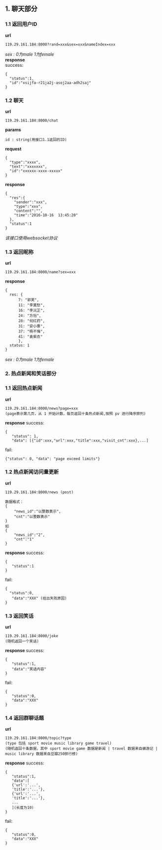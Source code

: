 ## 1. 聊天部分
### 1.1 返回用户ID
**url**
```
119.29.161.184:8000?rand=xxx&sex=xxx&nameIndex=xxx
```
*sex : 0为male 1为female*  
**response**  
success:
```
{
  "status":1,
  "id":"xsijfa-r21ja2j-asoj2aa-adh2saj"
}
```

### 1.2 聊天
**url**
```
119.29.161.184:8000/chat
```
**params**
```
id : string(用接口1.1返回的ID)
```
**request**
```
{
  "type":"xxxx",
  "text":"xxxxxxx",
  "id":"xxxxxx-xxxx-xxxxx"
}
```

**response**
```
{
  "res":{
    "sender":"xxx",
    "type":"xxx",
    "content":"",
    "time":"2016-10-16  13:45:20"
  },
  "status":1
}

```


*该接口使用websocket协议*


### 1.3 返回昵称
**url**
```
119.29.161.184:8000/name?sex=xxx
```
**response**
```
{
  res: {
      7: "郭芙",
      11: "李莫愁",
      16: "李沅芷",
      24: "方怡",
      28: "何红药",
      31: "安小惠",
      37: "杨不悔",
      41: "袁紫衣"
      },
  status: 1
}
```
*sex : 0为male 1为female*  


### 2. 热点新闻和笑话部分
### 1.1 返回热点新闻
**url**
```
119.29.161.184:8000/news?page=xxx
(page表示第几页，从 1 开始计数，每页返回十条热点新闻,按照 pv 进行降序排列)
```

**response**
success:
```
{
   "status": 1,
   "data": [{"id":xxx,"url":xxx,"title":xxx,"visit_cnt":xxx},...]

```

fail:
```
{"status": 0, "data": "page exceed limits"}
```

### 1.2 热点新闻访问量更新
**url**
```
119.29.161.184:8000/news (post)

数据格式：
{
	"news_id":"以整数表示",
	"cnt":"以整数表示"
}
如
{
	"news_id":"2",
	"cnt":"1"
}
```

**response**
success:
```
{
   "status":1
}
```

fail:
```
{
  "status":0,
   "data":"XXX" (给出失败原因)
}
```
   

### 1.3 返回笑话
**url**
```
119.29.161.184:8000/joke
(随机返回一个笑话)
```

**response**
success:
```
{
   "status":1,
   "data":"笑话内容"
}
```
fail:
```
{
   "status":0,
   "data":"XXX"
}
```

### 1.4 返回群聊话题
**url**
```
119.29.161.184:8000/topic?type
(type 包括 sport movie music library game travel)
(随机返回十条数据，其中 sport movie game 数据是新闻 | travel 数据来自蝉游记 | music library 数据来自豆瓣250排行榜)
```

**response**
success:
```
{
   "status":1,
   "data":[
   {'url':'...',
   'title':'...'},
   {'url':'...',
   'title':'...'},
   ...
   ](长度为10)
}
```
fail:
```
{
   "status":0,
   "data":"XXX"
}
```

